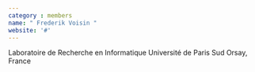 ```yaml
---
category : members
name: " Frederik Voisin " 
website: '#'
---
```

Laboratoire de Recherche en Informatique
Université de Paris Sud
Orsay, France

